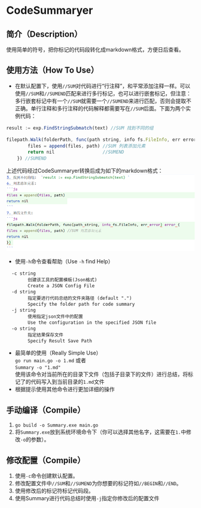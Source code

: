 # CodeSummaryer
## 简介（Description）
使用简单的符号，把你标记的代码段转化成markdown格式，方便日后查看。  
## 使用方法（How To Use）
- 在默认配置下，使用`//SUM`对代码进行“行注释”，和平常添加注释一样。可以使用`//SUM`和`//SUMEND`匹配来进行多行标记，也可以进行嵌套标记，但注意：多行嵌套标记中有一个`//SUM`就需要一个`//SUMEND`来进行匹配，否则会提取不正确。单行注释和多行注释的代码解释都需要写在`//SUM`后面。下面为两个实例代码：  

```js
result := exp.FindStringSubmatch(text) //SUM 找到不同的组
```
```js
filepath.Walk(folderPath, func(path string, info fs.FileInfo, err error) error { //SUM 遍历文件夹
		files = append(files, path) //SUM 列表添加元素
		return nil                  //SUMEND
	}) //SUMEND
```
上述代码经过CodeSummaryer转换后成为如下的markdown格式：
![Alt text](image.png)

- 使用`-h`命令查看帮助（Use `-h` find Help）
```
  -c string
        创建该工具的配置模板(Json格式)
        Create a JSON Config File
  -d string
        指定要进行代码总结的文件夹路径 (default ".")
        Specify the folder path for code summary
  -j string
        使用指定json文件中的配置
        Use the configuration in the specified JSON file
  -o string
        指定结果保存文件
        Specify Result Save Path
```
- 最简单的使用（Really Simple Use）   
`go run main.go -o 1.md`   或者     
`Summary -o "1.md"`   
使用该命令对当前所在的目录下文件（包括子目录下的文件）进行总结，将标记了的代码写入到当前目录的`1.md`文件  
- 根据提示使用其他命令进行更加详细的操作   

## 手动编译（Compile）
1. `go build -o Summary.exe main.go`
2. 将`Summary.exe`放到系统环境命令下（你可以选择其他名字，这需要在`1.`中修改`-o`的参数）。

## 修改配置（Compile）
1. 使用`-c`命令创建默认配置。
2. 修改配置文件中`//SUM`和`//SUMEND`为你想要的标记符如`//BEGIN`和`//END`。
3. 使用修改后的标记符标记代码段。 
4. 使用Summary进行代码总结时使用`-j`指定你修改后的配置文件